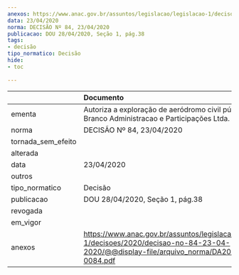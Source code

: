 ```yaml
---
anexos: https://www.anac.gov.br/assuntos/legislacao/legislacao-1/decisoes/2020/decisao-no-84-23-04-2020/@@display-file/arquivo_norma/DA2020-0084.pdf
data: 23/04/2020
norma: DECISÃO Nº 84, 23/04/2020
publicacao: DOU 28/04/2020, Seção 1, pág.38
tags:
- decisão
tipo_normatico: Decisão
hide: 
- toc 
 
---
```


|                    | Documento                                                                                                                                    |
|:-------------------|:---------------------------------------------------------------------------------------------------------------------------------------------|
| ementa             | Autoriza a exploração de aeródromo civil público - Dias Branco Administracao e Participações Ltda.                                           |
| norma              | DECISÃO Nº 84, 23/04/2020                                                                                                                    |
| tornada_sem_efeito |                                                                                                                                              |
| alterada           |                                                                                                                                              |
| data               | 23/04/2020                                                                                                                                   |
| outros             |                                                                                                                                              |
| tipo_normatico     | Decisão                                                                                                                                      |
| publicacao         | DOU 28/04/2020, Seção 1, pág.38                                                                                                              |
| revogada           |                                                                                                                                              |
| em_vigor           |                                                                                                                                              |
| anexos             | https://www.anac.gov.br/assuntos/legislacao/legislacao-1/decisoes/2020/decisao-no-84-23-04-2020/@@display-file/arquivo_norma/DA2020-0084.pdf |
